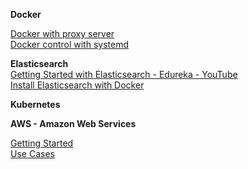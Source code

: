 **Docker**

[Docker with proxy server](https://medium.com/@airman604/getting-docker-to-work-with-a-proxy-server-fadec841194e)  
[Docker control with systemd](https://docs.docker.com/config/daemon/systemd/)  

**Elasticsearch**  
[Getting Started with Elasticsearch - Edureka - YouTube](https://www.youtube.com/watch?v=1EnvkPf7t6Y)  
[Install Elasticsearch with Docker](https://www.elastic.co/guide/en/elasticsearch/reference/6.7/docker.html)  

**Kubernetes**



**AWS - Amazon Web Services**  

[Getting Started](https://aws.amazon.com/getting-started/)  
[Use Cases](https://aws.amazon.com/getting-started/use-cases/)  
